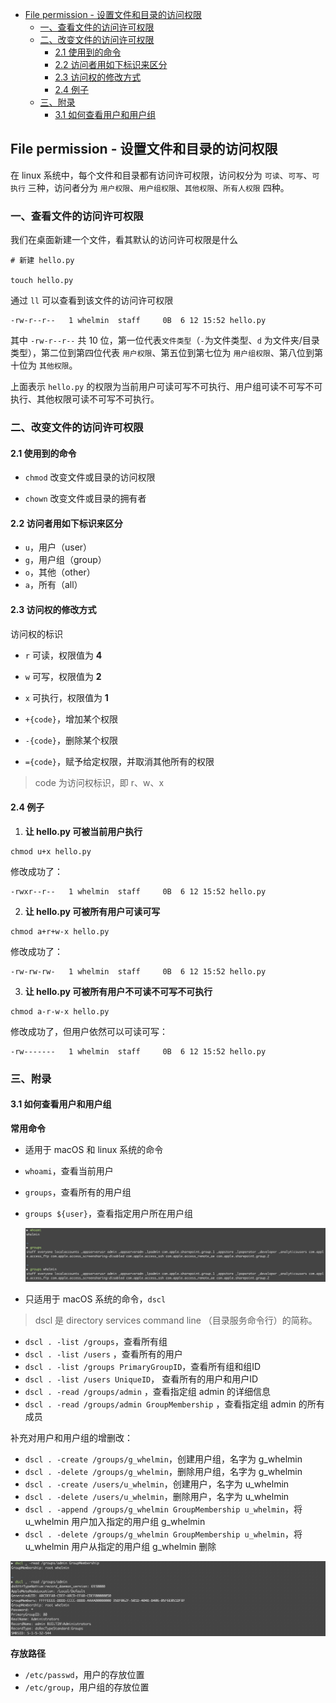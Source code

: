 - [File permission - 设置文件和目录的访问权限](#file-permission---设置文件和目录的访问权限)
  - [一、查看文件的访问许可权限](#一查看文件的访问许可权限)
  - [二、改变文件的访问许可权限](#二改变文件的访问许可权限)
    - [2.1 使用到的命令](#21-使用到的命令)
    - [2.2 访问者用如下标识来区分](#22-访问者用如下标识来区分)
    - [2.3 访问权的修改方式](#23-访问权的修改方式)
    - [2.4 例子](#24-例子)
  - [三、附录](#三附录)
    - [3.1 如何查看用户和用户组](#31-如何查看用户和用户组)
## File permission - 设置文件和目录的访问权限

在 linux 系统中，每个文件和目录都有访问许可权限，访问权分为 `可读`、`可写`、`可执行` 三种，访问者分为 `用户权限`、`用户组权限`、`其他权限`、`所有人权限` 四种。


### 一、查看文件的访问许可权限

我们在桌面新建一个文件，看其默认的访问许可权限是什么

```
# 新建 hello.py

touch hello.py
```

通过 `ll` 可以查看到该文件的访问许可权限

```
-rw-r--r--   1 whelmin  staff     0B  6 12 15:52 hello.py
```

其中 `-rw-r--r--` 共 10 位，第一位代表`文件类型`（`-`为文件类型、`d` 为文件夹/目录类型），第二位到第四位代表 `用户权限`、第五位到第七位为 `用户组权限`、第八位到第十位为 `其他权限`。

上面表示 `hello.py` 的权限为当前用户可读可写不可执行、用户组可读不可写不可执行、其他权限可读不可写不可执行。

### 二、改变文件的访问许可权限

#### 2.1 使用到的命令

- `chmod` 改变文件或目录的访问权限

- `chown` 改变文件或目录的拥有者

#### 2.2 访问者用如下标识来区分

- `u`，用户（user）    
- `g`，用户组（group）
- `o`，其他（other）   
- `a`，所有（all）  

#### 2.3 访问权的修改方式

访问权的标识

- `r` 可读，权限值为 **4**
- `w` 可写，权限值为 **2**
- `x` 可执行，权限值为 **1**

- `+{code}`，增加某个权限
- `-{code}`，删除某个权限
- `={code}`，赋予给定权限，并取消其他所有的权限

> code 为访问权标识，即 r、w、x

#### 2.4 例子

1. **让 hello.py 可被当前用户执行**

```
chmod u+x hello.py
```

修改成功了：
```
-rwxr--r--   1 whelmin  staff     0B  6 12 15:52 hello.py
```

2. **让 hello.py 可被所有用户可读可写**

```
chmod a+r+w-x hello.py
```

修改成功了：
```
-rw-rw-rw-   1 whelmin  staff     0B  6 12 15:52 hello.py
```

3. **让 hello.py 可被所有用户不可读不可写不可执行**

```
chmod a-r-w-x hello.py
```

修改成功了，但用户依然可以可读可写：
```
-rw-------   1 whelmin  staff     0B  6 12 15:52 hello.py
```

### 三、附录

#### 3.1 如何查看用户和用户组

**常用命令**

* 适用于 macOS 和 linux 系统的命令

- `whoami`，查看当前用户
- `groups`，查看所有的用户组
- `groups ${user}`，查看指定用户所在用户组
  
    ![如何查看用户和用户组示意](/images/20200614231122.jpg)

* 只适用于 macOS 系统的命令，`dscl`
  
> dscl 是 directory services command line （目录服务命令行）的简称。

- `dscl . -list /groups`，查看所有组
- `dscl . -list /users` ，查看所有的用户
- `dscl . -list /groups PrimaryGroupID`，查看所有组和组ID
- `dscl . -list /users UniqueID`， 查看所有的用户和用户ID
- `dscl . -read /groups/admin` ，查看指定组 admin 的详细信息
- `dscl . -read /groups/admin GroupMembership` ，查看指定组 admin 的所有成员

补充对用户和用户组的增删改：

- `dscl . -create /groups/g_whelmin`，创建用户组，名字为 g_whelmin
- `dscl . -delete /groups/g_whelmin`，删除用户组，名字为 g_whelmin
- `dscl . -create /users/u_whelmin`，创建用户，名字为 u_whelmin
- `dscl . -delete /users/u_whelmin`，删除用户，名字为 u_whelmin
- `dscl . -append /groups/g_whelmin GroupMembership u_whelmin`，将 u_whelmin 用户加入指定的用户组 g_whelmin 
- `dscl . -delete /groups/g_whelmin GroupMembership u_whelmin`，将 u_whelmin 用户从指定的用户组 g_whelmin 删除

![使用 dscl 查看用户和用户组示意](/images/20200615112852.jpg)

**存放路径**

- `/etc/passwd`，用户的存放位置
- `/etc/group`，用户组的存放位置